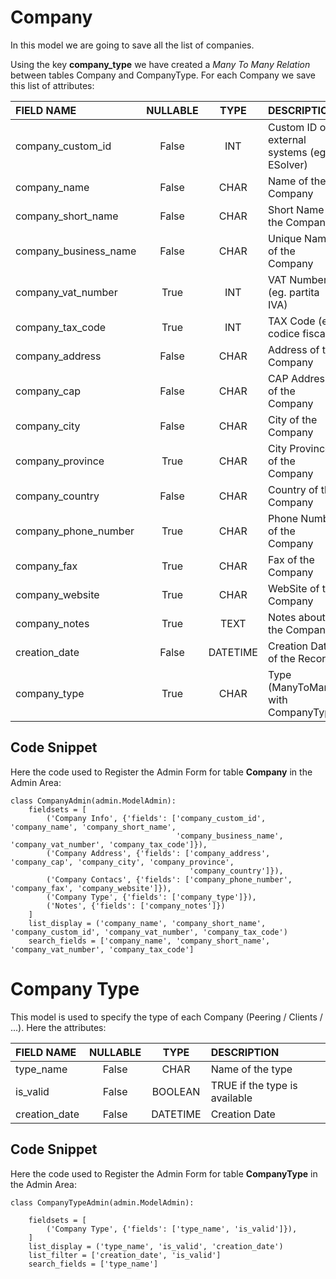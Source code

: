 # Company

In this model we are going to save all the list of companies. 

Using the key **company_type** we have created a *Many To Many Relation* between tables Company and CompanyType.
For each Company we save this list of attributes:

|FIELD NAME | NULLABLE | TYPE | DESCRIPTION|
|:----------- | :-----------: | :-----------: | :-----------|
|company_custom_id       | False      |  INT           | Custom ID on external systems (eg. ESolver)|
|company_name            | False      |  CHAR          | Name of the Company|
|company_short_name      | False      |  CHAR          | Short Name of the Company|
|company_business_name   | False      |  CHAR          | Unique Name of the Company|
|company_vat_number      | True       |  INT           | VAT Number (eg. partita IVA)|
|company_tax_code        | True       |  INT           | TAX Code (eg. codice fiscale)|
|company_address         | False      |  CHAR          | Address of the Company|
|company_cap             | False      |  CHAR          | CAP Address of the Company|
|company_city            | False      |  CHAR          | City of the Company|
|company_province        | True       |  CHAR          | City Province of the Company|
|company_country         | False      |  CHAR          | Country of the Company|
|company_phone_number    | True       |  CHAR          | Phone Number of the Company|
|company_fax             | True       |  CHAR          | Fax of the Company|
|company_website         | True       |  CHAR          | WebSite of the Company|
|company_notes           | True       |  TEXT          | Notes about the Company|
|creation_date           | False      |  DATETIME      | Creation Date of the Record|
|company_type            | True       |  CHAR          | Type (ManyToMany  with CompanyType)|

## Code Snippet 

Here the code used to Register the Admin Form for table **Company** in the Admin Area:

    class CompanyAdmin(admin.ModelAdmin):
        fieldsets = [
            ('Company Info', {'fields': ['company_custom_id', 'company_name', 'company_short_name',
                                         'company_business_name', 'company_vat_number', 'company_tax_code']}),
            ('Company Address', {'fields': ['company_address', 'company_cap', 'company_city', 'company_province',
                                            'company_country']}),
            ('Company Contacs', {'fields': ['company_phone_number', 'company_fax', 'company_website']}),
            ('Company Type', {'fields': ['company_type']}),
            ('Notes', {'fields': ['company_notes']})
        ]
        list_display = ('company_name', 'company_short_name', 'company_custom_id', 'company_vat_number', 'company_tax_code')
        search_fields = ['company_name', 'company_short_name', 'company_vat_number', 'company_tax_code']
    

# Company Type

This model is used to specify the type of each Company (Peering / Clients / ...).
Here the attributes:

|FIELD NAME | NULLABLE | TYPE | DESCRIPTION|
|:----------- | :-----------: | :-----------: | :-----------|
|type_name              | False     |  CHAR       | Name of the type|
|is_valid               | False     |  BOOLEAN    | TRUE if the type is available|
|creation_date          | False     |  DATETIME   | Creation Date|

## Code Snippet

Here the code used to Register the Admin Form for table **CompanyType** in the Admin Area:

    class CompanyTypeAdmin(admin.ModelAdmin):

        fieldsets = [
            ('Company Type', {'fields': ['type_name', 'is_valid']}),
        ]
        list_display = ('type_name', 'is_valid', 'creation_date')
        list_filter = ['creation_date', 'is_valid']
        search_fields = ['type_name']

